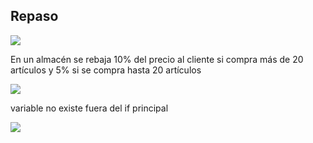 ## Repaso
![](Pasted%20image%2020220406203944.png)

En un almacén se rebaja 10% del precio al cliente si compra más de 20 artículos y 5% si se compra hasta 20 artículos

![](Pasted%20image%2020220406211309.png)

variable no existe fuera del if principal

![](Pasted%20image%2020220406212519.png)


